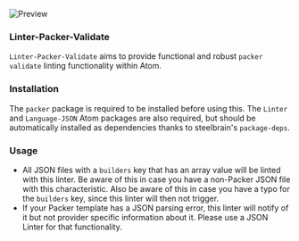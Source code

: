 ![Preview](https://raw.githubusercontent.com/mschuchard/linter-packer-validate/master/linter_packer_validate.png)

### Linter-Packer-Validate
`Linter-Packer-Validate` aims to provide functional and robust `packer validate` linting functionality within Atom.

### Installation
The `packer` package is required to be installed before using this. The `Linter` and `Language-JSON` Atom packages are also required, but should be automatically installed as dependencies thanks to steelbrain's `package-deps`.

### Usage
- All JSON files with a `builders` key that has an array value will be linted with this linter. Be aware of this in case you have a non-Packer JSON file with this characteristic. Also be aware of this in case you have a typo for the `builders` key, since this linter will then not trigger.
- If your Packer template has a JSON parsing error, this linter will notify of it but not provider specific information about it. Please use a JSON Linter for that functionality.
